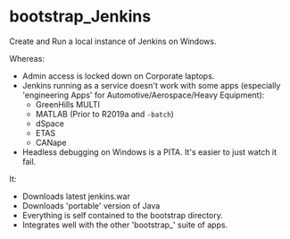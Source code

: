 # bootstrap_Jenkins
Create and Run a local instance of Jenkins on Windows.

Whereas:

- Admin access is locked down on Corporate laptops.
- Jenkins running as a service doesn't work with some apps (especially 'engineering Apps' for Automotive/Aerospace/Heavy Equipment):
  - GreenHills MULTI
  - MATLAB (Prior to R2019a and ``-batch``)
  - dSpace
  - ETAS
  - CANape
- Headless debugging on Windows is a PITA. It's easier to just watch it fail.

It: 

- Downloads latest jenkins.war
- Downloads 'portable' version of Java
- Everything is self contained to the bootstrap directory.
- Integrates well with the other 'bootstrap_' suite of apps.
